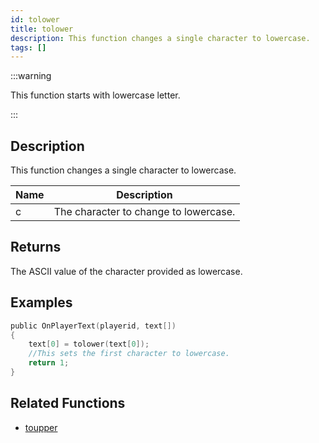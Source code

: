 ```yaml
---
id: tolower
title: tolower
description: This function changes a single character to lowercase.
tags: []
---
```


:::warning

This function starts with lowercase letter.

:::

## Description

This function changes a single character to lowercase.

| Name | Description                           |
| ---- | ------------------------------------- |
| c    | The character to change to lowercase. |

## Returns

The ASCII value of the character provided as lowercase.

## Examples

```c
public OnPlayerText(playerid, text[])
{
    text[0] = tolower(text[0]);
    //This sets the first character to lowercase.
    return 1;
}
```

## Related Functions

-  [toupper](../functions/toupper.md)